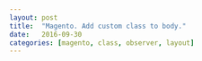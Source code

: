 ```yaml
---
layout: post
title:  "Magento. Add custom class to body."
date:   2016-09-30
categories: [magento, class, observer, layout]
---
```


<script src="https://gist.github.com/evgv/d6530bb92fc679310d936a3b1991f925.js"></script>
